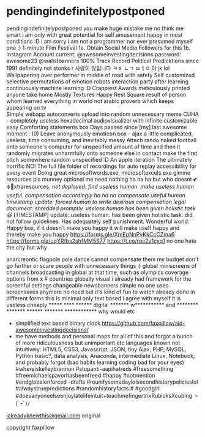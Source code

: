 # pendingindefinitelypostponed

pendingindefinitelypostponed
you make huge mistake me no think me smart i am only with great potential for self amusement happy in most conditions :D
i am sorry i am not a programmer nor ever presumed myself one :)
1-minute Film Festival 1a. Obtain Social Media Followers for this 1b. Instagram Account current: @awesomeinvestingdecisions password: awesome23 @wallstbanners
100% Track Record Political Predicktions since 1991 definitely not stonks r 사람이 않입니다 ㅋㅎ ㄴㄱ ㅁㅕㅇ.야 jk lol
Wallpapering over performer in middle of road with safety
Self customized selective permutations of emotion robots interaction party after learning continuously machine learning :D
Crappiest Awards meticulously printed anyone take home
Mostly Textures Happy Rest Square
result of person whom learned everything in world not arabic proverb which keeps appearing on tv  
Simple webapp autoconverts upload into random unnecessary meme
CUHA - completely useless hexadecimal audiovisualizer with infinite customizable easy
Comforting statements box
Days passed since [my] last awesome moment : (0)
Leave anonymously emoticon box - ajax a little complicated, useless, time consuming, and inevitably messy
Attach rando naked football onto someone's computer for unspecified amount of time and then it randomly migrates unharmfully onto someone else in contact make the first pitch somewhere random unspecified :D
An apple iteration
The ultimately horrific NO!
The full file folder of recordings for auto replay accessibility for every event
Doing great
microsoftwords.exe, microsoftexcels.exe
gimme resources pls munney optional me need nothing ha ha ha but who doesnt 💕❄️💝xtraresources, 
*not deployed:  find useless human.  make useless human useful.  compensation accordingly ha ha no compensate useful human.  timestamp update: forced human to write desirous compensation legal document. shredded promptly. useless human has been given holistic task 😃*
[TIMESTAMP] update:  useless human. has been given holistic task.  did not follow guidelines.  Has adequately self punishment.  Wonderful world.
Happy box, if it doesn't make you happy it will make itself happy and thereby make you happy
https://forms.gle/XmEpNnPvKkCcCZma6
https://forms.gle/uqYRfbs2shfMM5S77
https://t.co/rqc2v1cyq1
 no one hate the city but why  




anarcreontic flagpole pole dance cannot compensate them my budget
don't go further or scare people with unnecessary things :)
global miniscreens of channels broadcasting in global at that time, such as olympics coverage options from x # countries globally visual i already had framework for the screenful settings changeable newsbanners simple no one uses screensaves anymore no need but it's kind of fun to watch already done in different forms this is minimal only text based i agree with myself it is useless
cheaply ***** **** ****** digital ******* w*********** and ******** ******* ****** ******* ************
why would etc
- simplified text based binary clock 
https://github.com/faxpillow/aid-awesomeinvestingdecisions/
- me have methods and personal maps for all of this and forgot a bunch of more ridiculousness but unimportant etc 
languages known not intuitively: HTML5, CSS3, Javascript, JSON, tiny Ajax, PHP, MySQL, Python basic?, data analysis, Anaconda, intermediate Linux, Notebook, and probably forgot (bad habits learning coding bad for your eyes)
#whereiskelleybrannon #stopanti-aapihatreds #freesomething #freemichaelspavorhasbeenfreed #happy #notmention #endglobalenforced -drafts #reunifysomedaylolsecondhistorypolicieslol #alwaystruepredictions #randomhistoryfacts # #goodgirl #doesanyoneelseenjoylatelifeintuit+teachmefingertrixRubicksXcubing ヽ(ﾟｰﾟ)ﾉ

ialreadyknewthis@gmail.com original

copyright faxpillow
